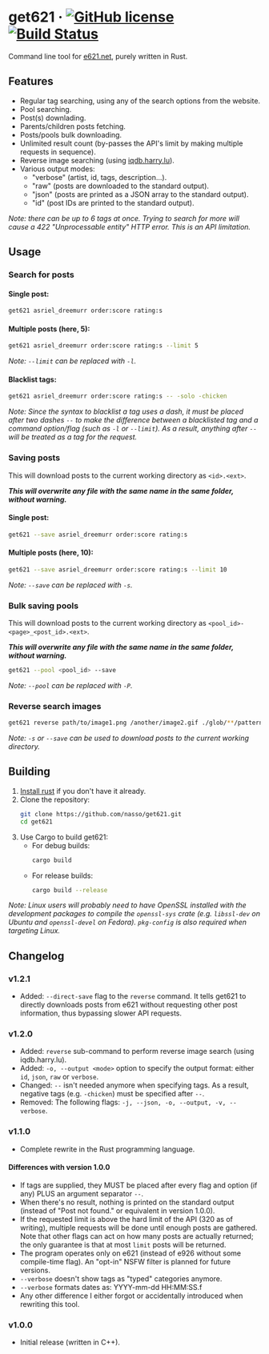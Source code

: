 # get621 &middot; [![GitHub license](https://img.shields.io/badge/license-MIT-blue.svg)](https://github.com/nasso/get621/blob/master/LICENSE.md) [![Build Status](https://travis-ci.com/nasso/get621.svg?branch=master)](https://travis-ci.com/nasso/get621)
Command line tool for [e621.net](https://e926.net), purely written in Rust.

## Features

* Regular tag searching, using any of the search options from the website.
* Pool searching.
* Post(s) downlading.
* Parents/children posts fetching.
* Posts/pools bulk downloading.
* Unlimited result count (by-passes the API's limit by making multiple requests
    in sequence).
* Reverse image searching (using [iqdb.harry.lu](http://iqdb.harry.lu)).
* Various output modes:
    - "verbose" (artist, id, tags, description...).
    - "raw" (posts are downloaded to the standard output).
    - "json" (posts are printed as a JSON array to the standard output).
    - "id" (post IDs are printed to the standard output).

_Note: there can be up to 6 tags at once. Trying to search for more will cause a
    422 "Unprocessable entity" HTTP error. This is an API limitation._

## Usage

### Search for posts

#### Single post:
```sh
get621 asriel_dreemurr order:score rating:s
```

#### Multiple posts (here, 5):
```sh
get621 asriel_dreemurr order:score rating:s --limit 5
```

_Note: `--limit` can be replaced with `-l`._

#### Blacklist tags:
```sh
get621 asriel_dreemurr order:score rating:s -- -solo -chicken
```

_Note: Since the syntax to blacklist a tag uses a dash, it must be placed after
    two dashes `--` to make the difference between a blacklisted tag and a
    command option/flag (such as `-l` or `--limit`). As a result, anything after
    `--` will be treated as a tag for the request._

### Saving posts

This will download posts to the current working directory as `<id>.<ext>`.

***This will overwrite any file with the same name in the same folder,
    without warning.***

#### Single post:
```sh
get621 --save asriel_dreemurr order:score rating:s
```

#### Multiple posts (here, 10):
```sh
get621 --save asriel_dreemurr order:score rating:s --limit 10
```

_Note: `--save` can be replaced with `-s`._

### Bulk saving pools

This will download posts to the current working directory as
    `<pool_id>-<page>_<post_id>.<ext>`.

***This will overwrite any file with the same name in the same folder,
    without warning.***

```sh
get621 --pool <pool_id> --save
```

_Note: `--pool` can be replaced with `-P`._

### Reverse search images

```sh
get621 reverse path/to/image1.png /another/image2.gif ./glob/**/pattern/*.jpg
```

_Note: `-s` or `--save` can be used to download posts to the current working
    directory._

## Building

1. [Install rust](https://rustup.rs) if you don't have it already.
2. Clone the repository:
    ```sh
    git clone https://github.com/nasso/get621.git
    cd get621
    ```
3. Use Cargo to build get621:
    - For debug builds:
        ```sh
        cargo build
        ```
    - For release builds:
        ```sh
        cargo build --release
        ```

_Note: Linux users will probably need to have OpenSSL installed with the
    development packages to compile the `openssl-sys` crate (e.g. `libssl-dev`
    on Ubuntu and `openssl-devel` on Fedora). `pkg-config` is also required when
    targeting Linux._


## Changelog

### v1.2.1

* Added: `--direct-save` flag to the `reverse` command. It tells get621 to
    directly downloads posts from e621 without requesting other post
    information, thus bypassing slower API requests.

### v1.2.0

* Added: `reverse` sub-command to perform reverse image search (using
    iqdb.harry.lu).
* Added: `-o, --output <mode>` option to specify the output format: either `id`,
    `json`, `raw` or `verbose`.
* Changed: `--` isn't needed anymore when specifying tags. As a result, negative
    tags (e.g. `-chicken`) must be specified after `--`.
* Removed: The following flags: `-j, --json, -o, --output, -v, --verbose`.

### v1.1.0

- Complete rewrite in the Rust programming language.

#### Differences with version 1.0.0
* If tags are supplied, they MUST be placed after every flag and option (if any)
PLUS an argument separator `--`.
* When there's no result, nothing is printed on the standard output (instead of
"Post not found." or equivalent in version 1.0.0).
* If the requested limit is above the hard limit of the API (320 as of writing),
multiple requests will be done until enough posts are gathered. Note that other
flags can act on how many posts are actually returned; the only guarantee is
that at most `limit` posts will be returned.
* The program operates only on e621 (instead of e926 without some compile-time
flag). An "opt-in" NSFW filter is planned for future versions.
* `--verbose` doesn't show tags as "typed" categories anymore.
* `--verbose` formats dates as: YYYY-mm-dd HH:MM:SS.f
* Any other difference I either forgot or accidentally introduced when rewriting
this tool.

### v1.0.0

* Initial release (written in C++).
